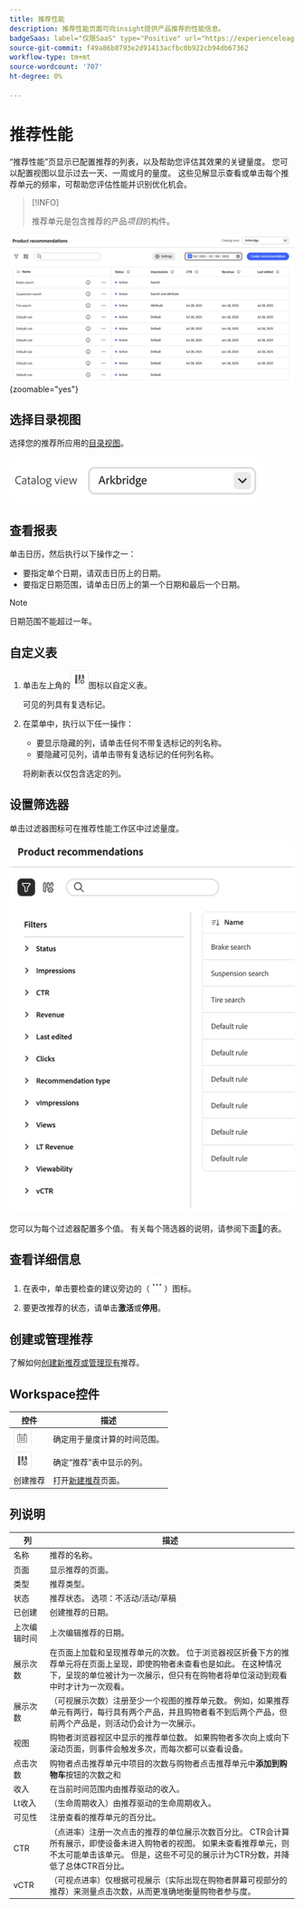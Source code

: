```yaml
---
title: 推荐性能
description: 推荐性能页面可向insight提供产品推荐的性能信息。
badgeSaas: label="仅限SaaS" type="Positive" url="https://experienceleague.adobe.com/zh-hans/docs/commerce/user-guides/product-solutions" tooltip="仅适用于Adobe Commerce as a Cloud Service和Adobe Commerce Optimizer项目(Adobe管理的SaaS基础架构)。"
source-git-commit: f49a86b8793e2d91413acfbc0b922cb94db67362
workflow-type: tm+mt
source-wordcount: '707'
ht-degree: 0%

---
```


# 推荐性能

“推荐性能”页显示已配置推荐的列表，以及帮助您评估其效果的关键量度。 您可以配置视图以显示过去一天、一周或月的量度。 这些见解显示查看或单击每个推荐单元的频率，可帮助您评估性能并识别优化机会。

>[!INFO]
>
>推荐单元是包含推荐的产品&#x200B;_项目_&#x200B;的构件。

![推荐性能](../assets/rec-performance.png){zoomable="yes"}

## 选择&#x200B;**目录视图**

选择您的推荐所应用的[目录视图](../setup/catalog-view.md)。

![目录视图](../assets/catalog-view.png)

## 查看报表

单击日历，然后执行以下操作之一：

- 要指定单个日期，请双击日历上的日期。
- 要指定日期范围，请单击日历上的第一个日期和最后一个日期。

>[!NOTE]
>
>日期范围不能超过一年。

## 自定义表

1. 单击左上角的![列选择器](../assets/icon-show-hide-columns.png)图标以自定义表。

   可见的列具有复选标记。

1. 在菜单中，执行以下任一操作：

   - 要显示隐藏的列，请单击任何不带复选标记的列名称。
   - 要隐藏可见列，请单击带有复选标记的任何列名称。

   将刷新表以仅包含选定的列。

## 设置筛选器

单击过滤器图标可在推荐性能工作区中过滤量度。

![筛选量度](../assets/rec-filters.png)

您可以为每个过滤器配置多个值。 有关每个筛选器的说明，请参阅下面[&#128279;](#column-descriptions)的表。

## 查看详细信息

1. 在表中，单击要检查的建议旁边的（![更多选择器](../assets/btn-more.png)）图标。

1. 要更改推荐的状态，请单击&#x200B;**激活**&#x200B;或&#x200B;**停用**。

## 创建或管理推荐

了解如何[创建新推荐或管理现有](../merchandising/recommendations/create.md)推荐。

## Workspace控件

| 控件 | 描述 |
|---|---|
| ![日历选择器](../assets/icon-calendar.png) | 确定用于量度计算的时间范围。 |
| ![列选择器](../assets/icon-show-hide-columns.png) | 确定“推荐”表中显示的列。 |
| 创建推荐 | 打开[新建推荐](../merchandising/recommendations/create.md)页面。 |

## 列说明

| 列 | 描述 |
|---|---|
| 名称 | 推荐的名称。 |
| 页面 | 显示推荐的页面。 |
| 类型 | 推荐类型。 |
| 状态 | 推荐状态。 选项：不活动/活动/草稿 |
| 已创建 | 创建推荐的日期。 |
| 上次编辑时间 | 上次编辑推荐的日期。 |
| 展示次数 | 在页面上加载和呈现推荐单元的次数。 位于浏览器视区折叠下方的推荐单元将在页面上呈现，即使购物者未查看也是如此。 在这种情况下，呈现的单位被计为一次展示，但只有在购物者将单位滚动到观看中时才计为一次观看。 |
| 展示次数 | （可视展示次数）注册至少一个视图的推荐单元数。 例如，如果推荐单元有两行，每行具有两个产品，并且购物者看不到后两个产品，但前两个产品是，则活动仍会计为一次展示。 |
| 视图 | 购物者浏览器视区中显示的推荐单位数。 如果购物者多次向上或向下滚动页面，则事件会触发多次，而每次都可以查看设备。 |
| 点击次数 | 购物者点击推荐单元中项目的次数与购物者点击推荐单元中&#x200B;**添加到购物车**&#x200B;按钮的次数之和 |
| 收入 | 在当前时间范围内由推荐驱动的收入。 |
| Lt收入 | （生命周期收入）由推荐驱动的生命周期收入。 |
| 可见性 | 注册查看的推荐单元的百分比。 |
| CTR | （点进率）注册一次点击的推荐的单位展示次数百分比。 CTR会计算所有展示，即使设备未进入购物者的视图。 如果未查看推荐单元，则不太可能单击该单元。 但是，这些不可见的展示计为CTR分数，并降低了总体CTR百分比。 |
| vCTR | （可视点进率）仅根据可视展示（实际出现在购物者屏幕可视部分的推荐）来测量点击次数，从而更准确地衡量购物者参与度。 |
